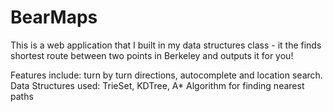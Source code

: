 # BearMaps
 This is a web application that I built in my data structures class - it the finds shortest route between two points in Berkeley and outputs it for you! 
 
Features include: turn by turn directions, autocomplete and location search. 
Data Structures used: TrieSet, KDTree, A* Algorithm for finding nearest paths
